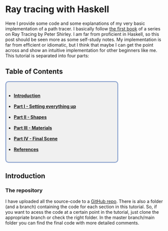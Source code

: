 # Ray tracing with Haskell

Here I provide some code and some explanations of my very basic implementation of a path tracer. 
I basically follow [the first book](https://raytracing.github.io/books/RayTracingInOneWeekend.html)
of a series on Ray Tracing by Peter Shirley. I am far from proficient in Haskell, so
this post should be seen more as some self-study notes. My implementation is far from efficient
or idiomatic, but I think that maybe I can get the point across and show an intuitive implementation
for other beginners like me. This tutorial is separated into four parts:

## Table of Contents

<div style = "  border-radius: 10px; border-style: solid; border-color: 92a8d1; background: #F0F0F0; padding-top: 20px; width: 350px;  class="left">
    <div style = "width: 350px; " class="center">
        <ul class="sidebar_list">
            <!-- openTab is a .js routine. color:inherit leaves the color of the text unchanged-->
            <!-- The "_cont" flag prevents anchoring movement since the ids are different. Since we want the .js to scroll to the top of the page, not the anchor (which has a weird offset)-->
            <li>
            <a href="#_cont" style="color: inherit;"><b>Introduction</b></a>
            </li><br>
            <li>
            <a href="#partI_cont" style="color: inherit;"><b>Part I - Setting everything up</b></a>
            </li><br>
            <li>
            <a href="#partII_cont" style="color: inherit;"><b>Part II - Shapes</b></a>
            </li><br>
            <li>
            <a href="#partII_cont" style="color: inherit;"><b>Part III - Materials</b></a>
            </li><br>
            <li>
            <a href="#partII_cont" style="color: inherit;"><b>Part IV - Final Scene</b></a>
            </li><br>
            <li>
            <a href="#references_cont" style="color: inherit;"><b>References</b></a>
            </li><br>
        </ul>
    </div>
</div>

## Introduction

### The repository

I have uploaded all the source-code to a [GitHub repo](https://github.com/alves-gabriel/haskell-ray-tracer).
There is also a folder (and a branch) containing the code for each section in this tutorial. So, if 
you want to acess the code at a certain point in the tutorial, just clone the appropriate branch or
check the right folder. In the master branch/main folder you can find the final code with more 
detailed comments.

